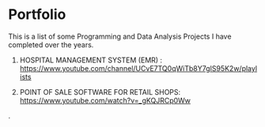 # Portfolio
This is a list of some Programming and Data Analysis Projects I have completed over the years.

1. HOSPITAL MANAGEMENT SYSTEM (EMR) : https://www.youtube.com/channel/UCvE7TQ0qWiTb8Y7gIS95K2w/playlists

2. POINT OF SALE SOFTWARE FOR RETAIL SHOPS: https://www.youtube.com/watch?v=_gKQJRCp0Ww


.
